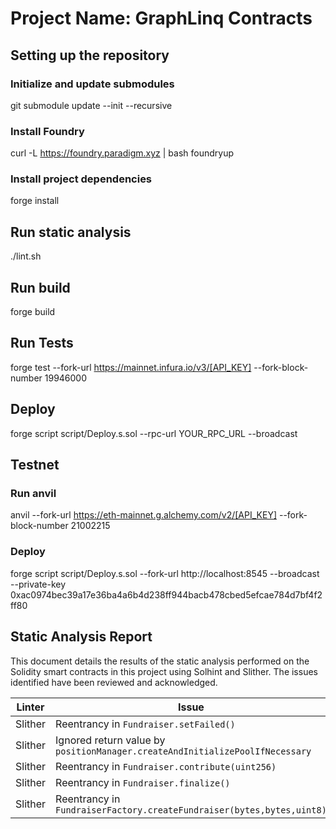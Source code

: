 # Project Name: GraphLinq Contracts

## Setting up the repository

### Initialize and update submodules
git submodule update --init --recursive

### Install Foundry
curl -L https://foundry.paradigm.xyz | bash
foundryup

### Install project dependencies
forge install

## Run static analysis

./lint.sh

## Run build

forge build

## Run Tests

forge test --fork-url https://mainnet.infura.io/v3/[API_KEY] --fork-block-number 19946000

## Deploy

forge script script/Deploy.s.sol --rpc-url YOUR_RPC_URL --broadcast

## Testnet

### Run anvil

anvil --fork-url https://eth-mainnet.g.alchemy.com/v2/[API_KEY] --fork-block-number 21002215

### Deploy

forge script script/Deploy.s.sol --fork-url http://localhost:8545 --broadcast --private-key 0xac0974bec39a17e36ba4a6b4d238ff944bacb478cbed5efcae784d7bf4f2ff80

## Static Analysis Report

This document details the results of the static analysis performed on the Solidity smart contracts in this project using Solhint and Slither. The issues identified have been reviewed and acknowledged.

| Linter  | Issue                                                                                                       | Severity       | File                                                           | Status      |
|---------|-------------------------------------------------------------------------------------------------------------|----------------|----------------------------------------------------------------|-------------|
| Slither | Reentrancy in `Fundraiser.setFailed()`                                                                      | High           | `src/Fundraiser.sol#144-152`                                   | Alleviated  |
| Slither | Ignored return value by `positionManager.createAndInitializePoolIfNecessary`                                | Medium         | `src/Fundraiser.sol#256-260`                                   | Acknowledged |
| Slither | Reentrancy in `Fundraiser.contribute(uint256)`                                                              | High           | `src/Fundraiser.sol#106-116`                                   | Alleviated  |
| Slither | Reentrancy in `Fundraiser.finalize()`                                                                       | High           | `src/Fundraiser.sol#121-139`                                   | Alleviated  |
| Slither | Reentrancy in `FundraiserFactory.createFundraiser(bytes,bytes,uint8)`                                       | High           | `src/FundraiserFactory.sol#63-111`                             | Alleviated  |
